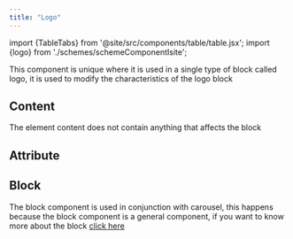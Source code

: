 ```yaml
---
title: "Logo"
---
```


import {TableTabs} from '@site/src/components/table/table.jsx';
import {logo} from './schemes/schemeComponentIsite';

This component is unique where it is used in a single type of block called logo, it is used to modify the characteristics of the logo block

## Content
The element content does not contain anything that affects the block

## Attribute
<TableTabs tabsContent={logo} />

## Block
The block component is used in conjunction with carousel, this happens because the block component is a general component, if you want to know more about the block [click here](./block)